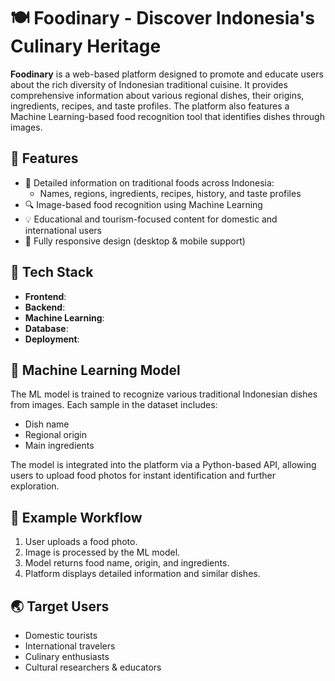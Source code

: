 

# 🍽️ Foodinary - Discover Indonesia's Culinary Heritage

**Foodinary** is a web-based platform designed to promote and educate users about the rich diversity of Indonesian traditional cuisine. It provides comprehensive information about various regional dishes, their origins, ingredients, recipes, and taste profiles. The platform also features a Machine Learning-based food recognition tool that identifies dishes through images.

## 🌟 Features

- 📖 Detailed information on traditional foods across Indonesia:
  - Names, regions, ingredients, recipes, history, and taste profiles
- 🔍 Image-based food recognition using Machine Learning
- 💡 Educational and tourism-focused content for domestic and international users
- 📱 Fully responsive design (desktop & mobile support)

## 🚀 Tech Stack

- **Frontend**: 
- **Backend**: 
- **Machine Learning**:
- **Database**: 
- **Deployment**: 

## 🧠 Machine Learning Model

The ML model is trained to recognize various traditional Indonesian dishes from images. Each sample in the dataset includes:
- Dish name
- Regional origin
- Main ingredients

The model is integrated into the platform via a Python-based API, allowing users to upload food photos for instant identification and further exploration.

## 📸 Example Workflow

1. User uploads a food photo.
2. Image is processed by the ML model.
3. Model returns food name, origin, and ingredients.
4. Platform displays detailed information and similar dishes.

## 🌏 Target Users

- Domestic tourists
- International travelers
- Culinary enthusiasts
- Cultural researchers & educators
